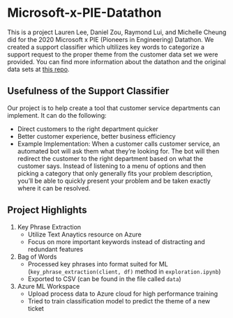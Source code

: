 # Microsoft-x-PIE-Datathon

This is a project Lauren Lee, Daniel Zou, Raymond Lui, and Michelle Cheung did for the 2020 Microsoft x PIE (Pioneers in Engineering) Datathon. We created a support classifier which ultilizes key words to categorize a support request to the proper theme from the customer data set we were provided. You can find more information about the datathon and the original data sets at [this repo](https://github.com/microsoft-us-ocp-ai/ucbazureworkshop).

## Usefulness of the Support Classifier
Our project is to help create a tool that customer service departments can implement. It can do the following:
- Direct customers to the right department quicker
- Better customer experience, better business efficiency 
- Example Implementation: When a customer calls customer service, an automated bot will ask them what they’re looking for. The bot will then redirect the customer to the right department based on what the customer says. Instead of listening to a menu of options and then picking a category that only generally fits your problem description, you’ll be able to quickly present your problem and be taken exactly where it can be resolved.

## Project Highlights
1. Key Phrase Extraction
   - Utilize Text Anaytics resource on Azure
   - Focus on more important keywords instead of distracting and redundant features
2. Bag of Words
   - Processed key phrases into format suited for ML (`key_phrase_extraction(client, df)` method in `exploration.ipynb`)
   - Exported to CSV (can be found in the file called `data`)
3. Azure ML Workspace
   - Upload process data to Azure cloud for high performance training
   - Tried to train classification model to predict the theme of a new ticket



